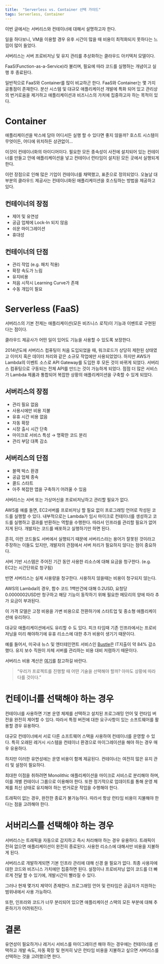 ```yaml
---
title:  "Serverless vs. Container 선택 가이드"
tags: Serverless, Container
---
```

이번 글에서는 서버리스와 컨테이너에 대해서 설명하고자 한다.

일을 하다보니, VM을 이용할 경우 유후 시간이 많을 때 비용이 최적화되지 못하다는 느낌이 많이 들었다.

서버리스는 서버 프로비저닝 및 유지 관리를 추상화하는 클라우드 아키텍처 모델이다.

FaaS(Function-as-a-Service)라 불리며, 필요에 따라 코드를 실행하는 개념이고 실행 후 종료된다.

일반적으로 FaaS와 Container를 많이 비교하곤 한다. FaaS와 Container는 몇 가지 공통점이 존재한다. 분산 시스템 및 대규모 애플리케이션 개발에 특화 되어 있고 관리상의 번거로움을 제거하고 애플리케이션과 비즈니스의 가치에 집중하고자 하는 목적이 있다.

# Container
애플리케이션을 박스에 담아 어디서든 실행 할 수 있다면 좋지 않을까? 호스트 시스템이 무엇이든, 어디에 위치하든 상관없이…

이것이 컨테이너화의 아이디어이다. 필요한 모든 종속성이 사전에 설치되어 있는 컨테이너를 만들고 안에 애플리케이션을 넣고 컨테이너 런타임이 설치된 모든 곳에서 실행되게 한다.

이런 장점으로 인해 많은 기업이 컨테이너를 채택했고, 표준으로 정의되었다. 오늘날 대부분의 클라우드 제공사는 컨테이너화된 애플리케이션을 호스팅하는 방법을 제공하고 있다.

## 컨테이너의 장점
* 제어 및 유연성
* 공급 업체에 Lock-In 되지 않음
* 쉬운 마이그레이션
* 휴대성

## 컨테이너의 단점
* 관리 작업 (e.g. 패치 적용)
* 확장 속도가 느림
* 유지비용
* 처음 시작시 Learning Curve가 존재
* 수동 개입이 필요

# Serverless (FaaS)
서버리스의 기본 전제는 애플리케이션(모든 비즈니스 로직)이 기능과 이벤트로 구현된다는 점이다.

클라우드 제공사가 어떤 일이 있어도 기능을 사용할 수 있도록 보장한다.

2014년도에 서버리스 컴퓨팅이 처음 도입되었을 때, 워크로드가 상당히 제한된 상태였고 이미지 혹은 데이터 처리와 같은 소규모 작업에만 사용되었었다. 하지만 AWS가 Lambda의 이벤트 소스로 API Gateway를 도입한 후 모든 것이 바뀌게 되었다. 서버리스 컴퓨팅으로 구동되는 전체 API를 만드는 것이 가능하게 되었다. 점점 더 많은 서비스가 Lambda 제품과 통합되어 복잡한 상황의 애플리케이션을 구축할 수 있게 되었다.

## 서버리스의 장점
* 관리 필요 없음
* 사용시에만 비용 지불
* 유휴 시간 비용 없음
* 자동 확장
* 시장 출시 시간 단축
* 마이크로 서비스 특성 → 명확한 코드 분리
* 관리 부담 대폭 감소

## 서버리스의 단점
* 블랙 박스 환경
* 공급 업체 종속
* 콜드 스타트
* 아주 복잡한 앱을 구축하기 어려울 수 있음

서버리스는 서버 또는 가상머신을 프로비저닝하고 관리할 필요가 없다.

AWS를 예를 들면, EC2서버를 프로비저닝 할 필요 없이 프로그래밍 언어로 작성된 코드를 실행할 수 있다. 내부적으로는 Lambda가 임시 마이크로 컨테이너를 생성하고 코드를 실행하고 결과를 반환하는 역할을 수행한다. 따라서 인프라를 관리할 필요가 없어지게 된다. 개발자는 코드를 배포하고 실행하기만 하면 된다.

흔히, 이런 코드들도 서버에서 실행되기 때문에 서버리스라는 용어가 잘못된 것이라고 주장하는 이들도 있지만, 개발자의 관점에서 서버 처리가 필요하지 않다는 점이 중요하다.

서버 기반 시스템은 주어진 기간 동안 사용한 리소스에 대해 요금을 청구한다. (e.g. EC2는 시간단위로 청구됨)

반면 서버리스는 실제 사용량을 청구한다. 사용하지 않을때는 비용이 청구되지 않는다.

AWS의 Lambda의 경우, 함수 코드 1백만건에 대해 0.2USD, 요청당 0.0000002USD만 청구하고 해당 기능이 동작하기 위해 필요한 메모리의 양에 따라 추가 요금이 부과된다.

이 가격 모델은 고정 비용을 가변 비용으로 전환하기에 스타트업 및 중소형 애플리케이션에 유리하다.

대규모 애플리케이션에서도 유리할 수 도 있다. 피크 타임때 기존 인프라에서는 프로비저닝을 미리 해야하기에 유휴 리소스에 대한 추가 비용이 생기기 때문이다.

예를 들어서, 미국내 뉴스 및 엔터테인먼트 서비스인 [Bustle](https://aws.amazon.com/solutions/case-studies/bustle/)은 IT지출이 약 84% 감소했다. 유지 보수 직원이 자체 서버를 관리하는 비용 대비 저렴하기 때문이다.

서버리스 비용 계산은 [여기](https://serverless-calc.cre8ism.org/)를 참고하길 바란다.

> “우리가 프로젝트를 진행할 때 어떤 기술을 선택해야 할까? 아마도 상황에 따라 다를 것이다.”

# 컨테이너를 선택해야 하는 경우
컨테이너를 사용하면 기본 운영 체제를 선택하고 설치된 프로그래밍 언어 및 런타임 버전을 완전히 제어할 수 있다. 따라서 특정 버전에 대한 요구사항이 있는 소프트웨어를 활용할 경우 유용하다.

대규모 컨테이너에서 서로 다른 소프트웨어 스택을 사용하여 컨테이너를 운영할 수 있다. 특히 오래된 레거시 시스템을 컨테이너 환경으로 마이그레이션을 해야 하는 경우 매우 유용하다.

하지만 이러한 유연성에는 운영 비용이 함께 제공된다. 컨테이너는 여전히 많은 유지 관리 및 설정이 필요하다.

최대한 이점을 취하려면 Monolithic 애플리케이션을 마이크로 서비스로 분리해야 하며, 이를 개별 컨테이너 그룹으로 이용해야 한다. 또한 정기적으로 업데이트를 통해 운영 체제를 최신 상태로 유지해야 하는 번거로운 작업을 수행해야 한다.

트래픽이 없는 경우, 완전한 종료가 불가능하다. 따라서 항상 런타임 비용이 지불해야 한다는 점을 고려해야 한다.

# 서버리스를 선택해야 하는 경우
서버리스는 트래픽을 자동으로 감지하고 즉시 처리해야 하는 경우 유용하다. 트래픽이 전혀 없으면 애플리케이션이 완전히 종료된다. 사용한 리소스에 대해서만 비용을 지불하게 된다.

서버리스로 개발하게되면 기본 인프라 관리에 대해 신경 쓸 필요가 없다. 최종 사용자에 대한 코드와 비즈니스 가치에만 집중하면 된다. 설정이나 프로비저닝 없이 코드를 더 빠르게 전달 할 수 있기에, 개발시간이 빨라질 수 있다.

그러나 현재 몇가지 제약이 존재한다. 프로그래밍 언어 및 런타임은 공급자가 지원하는 범위내에서 사용 가능하다.

또한, 인프라와 코드가 너무 분리되어 있으면 애플리케이션 스택의 모든 부분에 대해 추론하기가 어려워진다.

# 결론
유연성이 필요하거나 레거시 서비스를 마이그레이션 해야 하는 경우에는 컨테이너를 선택하고 개발 속도, 자동 확장 및 현저히 낮은 런타임 비용을 지불하고 싶으면 서버리스를 선택하는 것을 고려했으면 한다.

